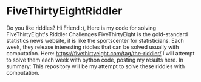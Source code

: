 # FiveThirtyEightRiddler
Do you like riddles?
Hi Friend :), Here is my code for solving FiveThirtyEight's Riddler Challenges 
FiveThirtyEight is the gold-standard statistics news website, it is like the sportscenter for statisticians. 
Each week, they release interesting riddles that can be solved usually with computation. 
Here: https://fivethirtyeight.com/tag/the-riddler/
I will attempt to solve them each week with python code, posting my results here.
In summary: This repository will be my attempt to solve these riddles with computation.
